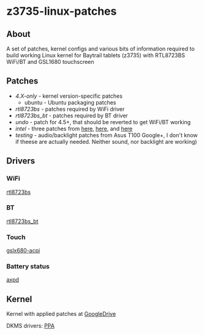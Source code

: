 # z3735-linux-patches
## About ##
A set of patches, kernel configs and various bits of information required to build working Linux kernel for Baytrail tablets (z3735) with RTL8723BS WiFi/BT and GSL1680 touchscreen

## Patches ##
* *4.X-only* - kernel version-specific patches  
   * ubuntu - Ubuntu packaging patches
* *rtl8723bs* - patches required by WiFi driver
* *rtl8723bs_bt* - patches required by BT driver
* *undo* - patch for 4.5+, that should be reverted to get WiFi/BT working
* *intel* - three patches from [here](https://cgit.freedesktop.org/cgit/?url=~miku/drm-intel/commit/&h=rc6_test&id=7e6c3f36563d133cff5b700d9c36b12ac2a0c643), [here](https://cgit.freedesktop.org/~miku/drm-intel/commit/?h=rc6_test&id=b2f08adb19fcb18fea7cda9908fa52e2b9db5e7f), and [here](https://cgit.freedesktop.org/~miku/drm-intel/commit/?h=rc6_test&id=e564271291fa70265b53fa34c01cbb0ae6282e81)
* *testing* - audio/backlight patches from Asus T100 Google+, I don't know if theese are actually needed. Neither sound, nor backlight are working)

## Drivers ##

### WiFi ###
[rtl8723bs](https://github.com/hadess/rtl8723bs)

### BT ###
[rtl8723bs_bt](https://github.com/lwfinger/rtl8723bs_bt)

### Touch ###
[gslx680-acpi](https://github.com/onitake/gslx680-acpi)

### Battery status ###
[axpd](https://github.com/Icenowy/axpd/)


## Kernel ##

Kernel with applied patches at [GoogleDrive](https://drive.google.com/folderview?id=0BzIRxogf-cVkLWdiMTRoenU5amM&usp=sharing)

DKMS drivers: [PPA](https://launchpad.net/~russianneuromancer/+archive/ubuntu/drivers)
